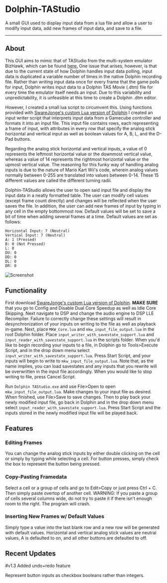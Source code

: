 # Dolphin-TAStudio
A small GUI used to display input data from a lua file and allow a user to modify input data, add new frames of input data, and save to a file.
___
## About
This GUI aims to mimic that of TAStudio from the multi-system emulator BizHawk, which can be found [here.](https://github.com/TASVideos/BizHawk) One issue that arises, however, is that due to the current state of how Dolphin handles input data polling, input data is duplicated a variable number of times in the native Dolphin recording file. Rather than writing input data once for every frame that the game polls for input, Dolphin writes input data to a Dolphin TAS Movie (.dtm) file for every time the emulator itself needs an input. Due to this variability and unpredictability, it is unfeasible at this time to create a Dolphin .dtm editor.

However, I created a small lua script to circumvent this. Using functions provided with [SwareJonge's custom Lua version of Dolphin](https://github.com/SwareJonge/Dolphin-Lua-Core) I created an input writer script that interprets input data from a Gamecube controller and formats it into an input file. This input file contains rows, each representing a frame of input, with attributes in every row that specify the analog stick horizontal and vertical input as well as boolean values for A, B, L, and the D-Pad buttons.

Regarding the analog stick horizontal and vertical inputs, a value of 0 represents the leftmost horizontal value or the downmost vertical value, whereas a value of 14 represents the rightmost horizontal value or the upmost vertical value. The reasoning for this funky way of handling analog inputs is due to the nature of Mario Kart Wii's code, wherein analog values normally between 0-255 are translated into values between 0-14. These 15 different values are called the different turning radii.

Dolphin-TAStudio allows the user to open said input file and display the input data in a neatly formatted table. The user can modify cell values (except frame count directly) and changes will be reflected when the user saves the file. In addition, the user can add new frames of input by typing in any cell in the empty bottommost row. Default values will be set to save a bit of time when adding several frames at a time. Default values are set as follows:

```
Horizontal Input: 7 (Neutral)
Vertical Input: 7 (Neutral)
A: 1 (Pressed)
B: 0 (Not Pressed)
L: 0
DU: 0
DD: 0
DL: 0
DR: 0
```
![Screenshot](https://i.gyazo.com/bb3ec9f6c43c301e242a506fc17bf6e5.png)

## Functionality
First download [SwareJonge's custom Lua version of Dolphin](https://github.com/SwareJonge/Dolphin-Lua-Core). **MAKE SURE** that you go to Config and Disable Dual Core Speedup as well as Idle Core Skipping. Next navigate to DSP and change the audio engine to DSP LLE Recompiler. Failure to correctly change these settings will result in desynchronization of your inputs on writing to the file as well as playback in-game. Next, place `MKW_Core.lua` and `mkw_input_file_output.lua` in the root Dolphin folder. Place `input_writer_with_savestate_support.lua` and `input_reader_with_savestate_support.lua` in the scripts folder. When you'd like to begin recording your inputs to a file, in Dolphin go to Tools>Execute Script, and in the drop down menu select `input_writer_with_savestate_support.lua`. Press Start Script, and your inputs will begin to write to `mkw_input_file_output.lua`. Note that, as the name implies, you can load savestates and any inputs that you rewrite will be overwritten in the input file accordingly. When you would like to stop writing to file, press Cancel Script.

Run `Dolphin TAStudio.exe` and use File>Open to open `mkw_input_file_output.lua`. Make changes to your input file as desired. When finished, use File>Save to save changes. Then to play back your newly modified input file, go back in Dolphin and in the drop down menu select `input_reader_with_savestate_support.lua`. Press Start Script and the inputs stored in the newly modified input file will be played back.

## Features
### Editing Frames
You can change the analog stick inputs by either double clicking on the cell or simply by typing while selecting a cell. For button presses, simply check the box to represent the button being pressed.

### Copy-Pasting Framedata
Select a cell or a group of cells and go to Edit>Copy or just press Ctrl + C. Then simply paste overtop of another cell.
WARNING: If you paste a group of cells several columns wide, do not try to paste it if there isn't enough room to the right. The program will crash.

### Inserting New Frames w/ Default Values
Simply type a value into the last blank row and a new row will be generated with default values. Horizontal and vertical analog stick values are neutral values, A is defaulted to on, and all other buttons are defaulted to off.

## Recent Updates
#v1.3
Added undo+redo feature

Represent button inputs as checkbox booleans rather than integers.
